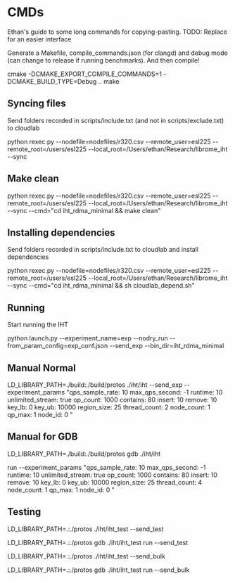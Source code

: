 # CMDs

Ethan's guide to some long commands for copying-pasting. TODO: Replace for an easier interface

Generate a Makefile, compile_commands.json (for clangd) and debug mode (can change to release if running benchmarks). And then compile!

cmake -DCMAKE_EXPORT_COMPILE_COMMANDS=1 -DCMAKE_BUILD_TYPE=Debug ..
make

## Syncing files

Send folders recorded in scripts/include.txt (and not in scripts/exclude.txt) to cloudlab

python rexec.py --nodefile=nodefiles/r320.csv --remote_user=esl225 --remote_root=/users/esl225 --local_root=/Users/ethan/Research/librome_iht --sync

## Make clean

python rexec.py --nodefile=nodefiles/r320.csv --remote_user=esl225 --remote_root=/users/esl225 --local_root=/Users/ethan/Research/librome_iht --sync --cmd="cd iht_rdma_minimal && make clean"

## Installing dependencies

Send folders recorded in scripts/include.txt to cloudlab and install dependencies

python rexec.py --nodefile=nodefiles/r320.csv --remote_user=esl225 --remote_root=/users/esl225 --local_root=/Users/ethan/Research/librome_iht --sync --cmd="cd iht_rdma_minimal && sh cloudlab_depend.sh"

## Running

Start running the IHT

python launch.py --experiment_name=exp --nodry_run --from_param_config=exp_conf.json --send_exp --bin_dir=iht_rdma_minimal

## Manual Normal

LD_LIBRARY_PATH=./build:./build/protos ./iht/iht --send_exp --experiment_params "qps_sample_rate: 10 max_qps_second: -1 runtime: 10 unlimited_stream: true op_count: 1000 contains: 80 insert: 10 remove: 10 key_lb: 0 key_ub: 10000 region_size: 25 thread_count: 2 node_count: 1 qp_max: 1 node_id: 0 "

## Manual for GDB

LD_LIBRARY_PATH=./build:./build/protos gdb ./iht/iht

run --experiment_params "qps_sample_rate: 10 max_qps_second: -1 runtime: 10 unlimited_stream: true op_count: 1000 contains: 80 insert: 10 remove: 10 key_lb: 0 key_ub: 10000 region_size: 25 thread_count: 4 node_count: 1 qp_max: 1 node_id: 0 "

## Testing

LD_LIBRARY_PATH=.:./protos ./iht/iht_test --send_test

LD_LIBRARY_PATH=.:./protos gdb ./iht/iht_test
run --send_test

LD_LIBRARY_PATH=.:./protos ./iht/iht_test --send_bulk

LD_LIBRARY_PATH=.:./protos gdb ./iht/iht_test
run --send_bulk
